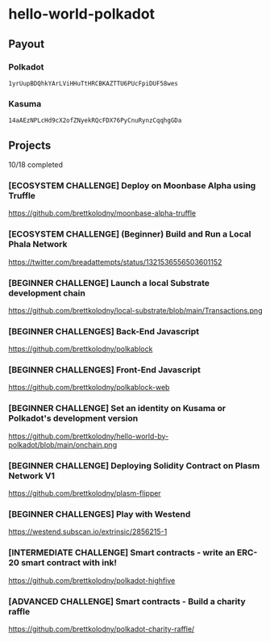 # hello-world-polkadot

## Payout

### Polkadot
`1yrUupBDQhkYArLViHHuTtHRCBKAZTTU6PUcFpiDUF58wes`

### Kasuma
`14aAEzNPLcHd9cX2ofZNyekRQcFDX76PyCnuRynzCqqhgGDa`

## Projects

10/18 completed

### [ECOSYSTEM CHALLENGE] Deploy on Moonbase Alpha using Truffle
https://github.com/brettkolodny/moonbase-alpha-truffle

### [ECOSYSTEM CHALLENGE] (Beginner) Build and Run a Local Phala Network
https://twitter.com/breadattempts/status/1321536556503601152

### [BEGINNER CHALLENGE] Launch a local Substrate development chain
https://github.com/brettkolodny/local-substrate/blob/main/Transactions.png

### [BEGINNER CHALLENGES] Back-End Javascript
https://github.com/brettkolodny/polkablock

### [BEGINNER CHALLENGES] Front-End Javascript
https://github.com/brettkolodny/polkablock-web

### [BEGINNER CHALLENGE] Set an identity on Kusama or Polkadot's development version 
https://github.com/brettkolodny/hello-world-by-polkadot/blob/main/onchain.png

### [BEGINNER CHALLENGE] Deploying Solidity Contract on Plasm Network V1 
https://github.com/brettkolodny/plasm-flipper

### [BEGINNER CHALLENGES] Play with Westend
https://westend.subscan.io/extrinsic/2856215-1

### [INTERMEDIATE CHALLENGE] Smart contracts - write an ERC-20 smart contract with ink!
https://github.com/brettkolodny/polkadot-highfive

### [ADVANCED CHALLENGE] Smart contracts - Build a charity raffle
https://github.com/brettkolodny/polkadot-charity-raffle/
